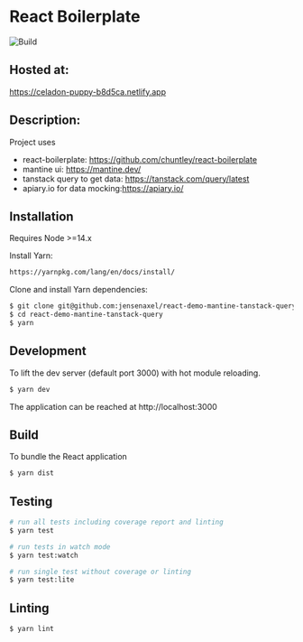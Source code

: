 React Boilerplate
========

![Build](https://github.com/chuntley/react-boilerplate/workflows/Build/badge.svg)

Hosted at:
---
https://celadon-puppy-b8d5ca.netlify.app

Description:
--- 
Project uses

* react-boilerplate: https://github.com/chuntley/react-boilerplate
* mantine ui: https://mantine.dev/
* tanstack query to get data: https://tanstack.com/query/latest
* apiary.io for data mocking:https://apiary.io/

Installation
---

Requires Node >=14.x

Install Yarn:

```bash
https://yarnpkg.com/lang/en/docs/install/
```

Clone and install Yarn dependencies:

```bash
$ git clone git@github.com:jensenaxel/react-demo-mantine-tanstack-query.git
$ cd react-demo-mantine-tanstack-query
$ yarn
```

Development
---
To lift the dev server (default port 3000) with hot module reloading.

```bash
$ yarn dev
```

The application can be reached at http://localhost:3000

Build
---

To bundle the React application

```bash
$ yarn dist
```

Testing
---

```bash
# run all tests including coverage report and linting
$ yarn test

# run tests in watch mode
$ yarn test:watch

# run single test without coverage or linting
$ yarn test:lite
```

Linting
---

```bash
$ yarn lint
```
